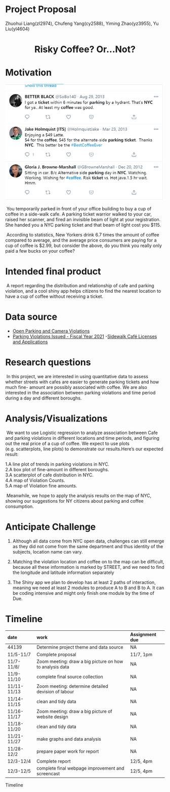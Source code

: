 Project Proposal
================
Zhuohui Liang(zl2974), Chufeng Yang(cy2588), Yiming Zhao(yz3955), Yu
Liu(yl4604)

<h1>

<center>

Risky Coffee? Or…Not?

</center>

</h1>

# Motivation

![Tweets](./file/tweets.png)

 You temporarily parked in front of your office building to buy a cup of
coffee in a side-walk cafe. A parking ticket warrior walked to your car,
raised her scanner, and fired an invisible beam of light at your
registration. She handed you a NYC parking ticket and that beam of light
cost you $115.

 According to statistics, New Yorkers drink 6.7 times the amount of
coffee compared to average, and the average price consumers are paying
for a cup of coffee is $2.99, but consider the above, do you think you
really only paid a few bucks on your coffee?

# Intended final product

 A report regarding the distribution and relationship of cafe and
parking violation, and a cool shiny app helps citizens to find the
nearest location to have a cup of coffee without receiving a ticket.

# Data source

  - [Open Parking and Camera
    Violations](https://data.cityofnewyork.us/City-Government/Open-Parking-and-Camera-Violations/nc67-uf89)
  - [Parking Violations Issued - Fiscal
    Year 2021](https://data.cityofnewyork.us/City-Government/Parking-Violations-Issued-Fiscal-Year-2021/pvqr-7yc4)
    -[Sidewalk Café Licenses and
    Applications](https://data.cityofnewyork.us/Business/Sidewalk-Caf-Licenses-and-Applications/qcdj-rwhu)

# Research questions

 In this project, we are interested in using quantitative data to assess
whether streets with cafes are easier to generate parking tickets and
how much fine- amount are possibly associated with coffee. We are also
interested in the association between parking violations and time period
during a day and different boroughs.

# Analysis/Visualizations

 We want to use Logistic regression to analyze association between Cafe
and parking violations in different locations and time periods, and
figuring out the real price of a cup of coffee. We expect to use plots
(e.g. scatterplots, line plots) to demonstrate our results.Here’s our
expected result:

1.A line plot of trends in parking violations in NYC.  
2.A box plot of fine-amount in different boroughs.  
3.A scatterplot of cafe distribution in NYC.  
4.A map of Violation Counts.  
5.A map of Violation fine amounts.

 Meanwhile, we hope to apply the analysis results on the map of NYC,
showing our suggestions for NY citizens about parking and coffee
consumption.

# Anticipate Challenge

1.  Although all data come from NYC open data, challenges can still
    emerge as they did not come from the same department and thus
    identity of the subjects, location name can vary.

2.  Matching the violation location and coffee on to the map can be
    difficult, because all these information is marked by STREET, and we
    need to find the longitude and latitude information separately

3.  The Shiny app we plan to develop has at least 2 paths of
    interaction, meaning we need at least 2 modules to produce A to B
    and B to A. It can be coding intensive and might only finish one
    module by the time of Due.

# Timeline

| date        | work                                                     | Assignment due |
| :---------- | :------------------------------------------------------- | :------------- |
| 44139       | Determine project theme and data source                  | NA             |
| 11/5-11/7   | Complete proposal                                        | 11/7, 1pm      |
| 11/7-11/8/  | Zoom meeting: draw a big picture on how to analysis data | NA             |
| 11/9-11/10  | complete final source collection                         | NA             |
| 11/11-11/13 | Zoom meeting: determine detailed devision of labour      | NA             |
| 11/14-11/15 | clean and tidy data                                      | NA             |
| 11/16-11/17 | Zoom meeting: draw a big picture of website design       | NA             |
| 11/18-11/20 | clean and tidy data                                      | NA             |
| 11/21-11/27 | make graphs and data analysis                            | NA             |
| 11/28-12/2  | prepare paper work for report                            | NA             |
| 12/3-12/4   | Complete report                                          | 12/5, 4pm      |
| 12/3-12/5   | complete final webpage improvement and screencast        | 12/5, 4pm      |

Timeline
